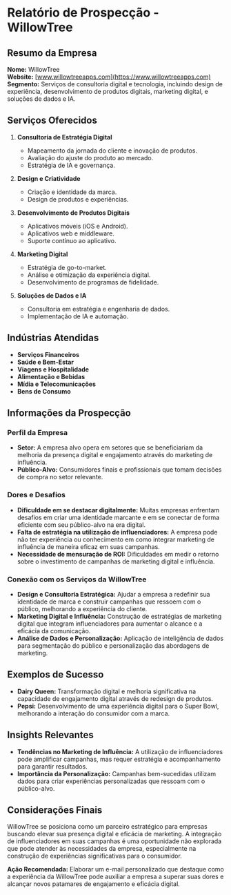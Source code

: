 # Relatório de Prospecção - WillowTree

## Resumo da Empresa
**Nome:** WillowTree  
**Website:** [www.willowtreeapps.com](https://www.willowtreeapps.com)  
**Segmento:** Serviços de consultoria digital e tecnologia, incluindo design de experiência, desenvolvimento de produtos digitais, marketing digital, e soluções de dados e IA.  

## Serviços Oferecidos
1. **Consultoria de Estratégia Digital**
   - Mapeamento da jornada do cliente e inovação de produtos.
   - Avaliação do ajuste do produto ao mercado.
   - Estratégia de IA e governança.

2. **Design e Criatividade**
   - Criação e identidade da marca.
   - Design de produtos e experiências.

3. **Desenvolvimento de Produtos Digitais**
   - Aplicativos móveis (iOS e Android).
   - Aplicativos web e middleware.
   - Suporte contínuo ao aplicativo.

4. **Marketing Digital**
   - Estratégia de go-to-market.
   - Análise e otimização da experiência digital.
   - Desenvolvimento de programas de fidelidade.

5. **Soluções de Dados e IA**
   - Consultoria em estratégia e engenharia de dados.
   - Implementação de IA e automação.

## Indústrias Atendidas
- **Serviços Financeiros**
- **Saúde e Bem-Estar**
- **Viagens e Hospitalidade**
- **Alimentação e Bebidas**
- **Mídia e Telecomunicações**
- **Bens de Consumo**

## Informações da Prospecção

### Perfil da Empresa
- **Setor:** A empresa alvo opera em setores que se beneficiariam da melhoria da presença digital e engajamento através do marketing de influência.
- **Público-Alvo:** Consumidores finais e profissionais que tomam decisões de compra no setor relevante.

### Dores e Desafios
- **Dificuldade em se destacar digitalmente:** Muitas empresas enfrentam desafios em criar uma identidade marcante e em se conectar de forma eficiente com seu público-alvo na era digital.
- **Falta de estratégia na utilização de influenciadores:** A empresa pode não ter experiência ou conhecimento em como integrar marketing de influência de maneira eficaz em suas campanhas.
- **Necessidade de mensuração de ROI:** Dificuldades em medir o retorno sobre o investimento de campanhas de marketing digital e influência.

### Conexão com os Serviços da WillowTree
- **Design e Consultoria Estratégica:** Ajudar a empresa a redefinir sua identidade de marca e construir campanhas que ressoem com o público, melhorando a experiência do cliente.
- **Marketing Digital e Influência:** Construção de estratégias de marketing digital que integram influenciadores para aumentar o alcance e a eficácia da comunicação.
- **Análise de Dados e Personalização:** Aplicação de inteligência de dados para segmentação do público e personalização das abordagens de marketing.

## Exemplos de Sucesso
- **Dairy Queen:** Transformação digital e melhoria significativa na capacidade de engajamento digital através de redesign de produtos.
- **Pepsi:** Desenvolvimento de uma experiência digital para o Super Bowl, melhorando a interação do consumidor com a marca.

## Insights Relevantes
- **Tendências no Marketing de Influência:** A utilização de influenciadores pode amplificar campanhas, mas requer estratégia e acompanhamento para garantir resultados.
- **Importância da Personalização:** Campanhas bem-sucedidas utilizam dados para criar experiências personalizadas que ressoam com o público-alvo.

## Considerações Finais
WillowTree se posiciona como um parceiro estratégico para empresas buscando elevar sua presença digital e eficácia de marketing. A integração de influenciadores em suas campanhas é uma oportunidade não explorada que pode atender às necessidades da empresa, especialmente na construção de experiências significativas para o consumidor.

**Ação Recomendada:** Elaborar um e-mail personalizado que destaque como a experiência da WillowTree pode auxiliar a empresa a superar suas dores e alcançar novos patamares de engajamento e eficácia digital.